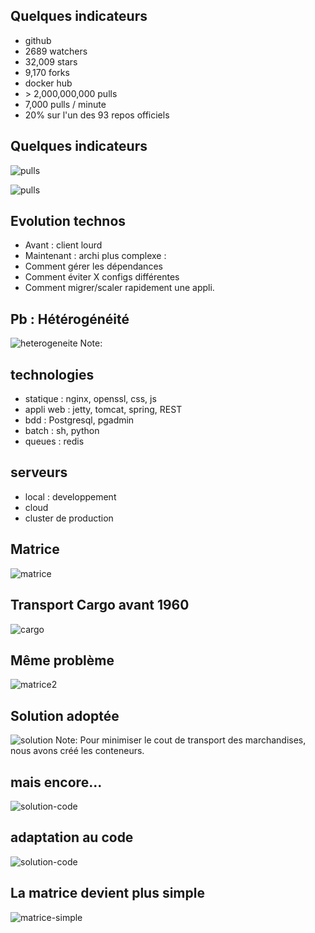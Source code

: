 ## Quelques indicateurs
- github <!-- .element: class="fragment" -->
 - 2689 watchers
 - 32,009 stars
 - 9,170 forks
- docker hub <!-- .element: class="fragment" -->
 - &gt; 2,000,000,000 pulls
 - 7,000 pulls / minute
 - 20% sur l'un des 93 repos officiels


## Quelques indicateurs
![pulls](data/pourquoi/pull.png)


![pulls](data/pourquoi/why.gif)<!-- .element: style="width:100%" -->


## Evolution technos
* Avant : client lourd <!-- .element: class="fragment" -->
* Maintenant : archi plus complexe : <!-- .element: class="fragment" -->
 * Comment gérer les dépendances
 * Comment éviter X configs différentes
 * Comment migrer/scaler rapidement une appli.


## Pb : Hétérogénéité
![heterogeneite](data/pourquoi/heterogeneite.jpg)
Note:
## technologies
- statique : nginx, openssl, css, js
- appli web : jetty, tomcat, spring, REST
- bdd : Postgresql, pgadmin
- batch : sh, python
- queues : redis
## serveurs
- local : developpement
- cloud
- cluster de production


## Matrice
![matrice](data/pourquoi/matrice.png)


## Transport Cargo avant 1960
![cargo](data/pourquoi/cargo-transport-pre-1960.png)


## Même problème
![matrice2](data/pourquoi/matrice-2.png)


## Solution adoptée
![solution](data/pourquoi/ship-container.png)
Note:
Pour minimiser le cout de transport des marchandises, nous avons créé les conteneurs.


## mais encore...
![solution-code](data/pourquoi/cest-cela.gif)<!-- .element: style="width:100%" -->


## adaptation au code
![solution-code](data/pourquoi/shipping-container-for-code.png)


## La matrice devient plus simple
![matrice-simple](data/pourquoi/eliminates-matrix-from-hell.png)
